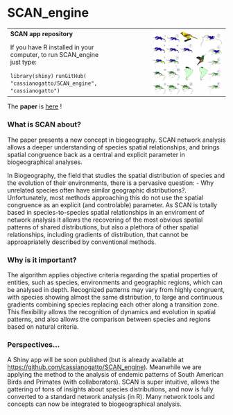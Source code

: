 <h1 style = "float:letf;"> SCAN_engine </h1>
<table style  = 'border: 0px; align:center;'>
  <tr>
    <td width = 40%>
      <strong>SCAN app repository</strong>
      <p>If you have R installed in your computer, to run SCAN_engine just type:</p>
      <code>library(shiny)</code>
      <code>runGitHub( "cassianogatto/SCAN_engine", "cassianogatto")</code>
    </td>
    <td width = 55% style = ''>
      <img width = 60% style = " align: right ; float:right;" src = "scan_maps_Icterus_Amazilia.png">
    </td>
  </tr>
</table>



The **paper** is [here](https://journals.plos.org/plosone/article?id=10.1371/journal.pone.0245818) !

### What is SCAN about?
The paper presents a new concept in biogeography. SCAN network analysis allows a deeper understanding of species spatial relationships, and brings spatial congruence back as a central and explicit parameter in biogeographical analyses.

In Biogeography, the  field that studies the spatial distribution of species and the evolution of their environments, there is a pervasive question: - Why unrelated species often have similar geographic distributions?. Unfortunately, most methods approaching this do not use the spatial congruence as an explicit (and controlable) parameter. As SCAN is totally based in species-to-species spatial relationships in an enviroment of network analysis it allows the recovering of the most obvious spatial patterns of shared distributions, but also a plethora of other spatial relationships, including gradients of distribution, that cannot be approapriatelly described by conventional methods.
### Why is it important?

The algorithm applies objective criteria regarding the spatial properties of entities, such as species, environments and geographic regions, which can be analysed in depth. Recognized patterns may vary from highly congruent, with species showing almost the same distribution, to large and continuous gradients combining species replacing each other along a transition zone. This flexibility allows  the recognition of dynamics and evolution in spatial patterns, and also allows the comparison between species and regions based on natural criteria.

### Perspectives...
A Shiny app will be soon published (but is already available at https://github.com/cassianogatto/SCAN_engine). Meanwhile we are applying the method to the analysis of endemic patterns of South American Birds and Primates (with collaborators). SCAN is super intuitive, allows the gattering of tons of insights about species distributions, and now is fully converted to a standard network analysis (in R). Many network tools and concepts can now be integrated to biogeographical analysis.
